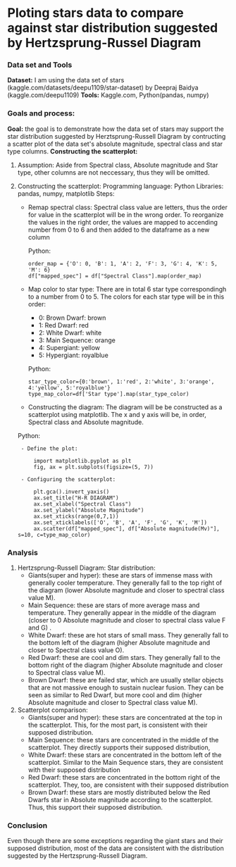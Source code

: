 # Ploting stars data to compare against star distribution suggested by Hertzsprung-Russel Diagram

### Data set and Tools
**Dataset:** I am using the data set of stars (kaggle.com/datasets/deepu1109/star-dataset) by Deepraj Baidya (kaggle.com/deepu1109) 
**Tools:** Kaggle.com, Python(pandas, numpy)

### Goals and process:
**Goal:** the goal is to demonstrate how the data set of stars may support the star distribution suggested by Herztsprung-Russell Diagram by contructing a scatter plot of the data set's absolute magnitude, spectral class and star type columns.
**Constructing the scatterplot:**
1. Assumption: 
Aside from Spectral class, Absolute magnitude and Star type, other columns are not neccessary, thus they will be omitted.
2. Constructing the scatterplot:
Programming language: Python
Libraries: pandas, numpy, matplotlib
Steps:

    - Remap spectral class:
    Spectral class value are letters, thus the order for value in the scatterplot will be in the wrong order. To reorganize the values in the right order, the values are mapped to accending number from 0 to 6 and then added to the dataframe as a new column
    
        Python:
        ```
        order_map = {'O': 0, 'B': 1, 'A': 2, 'F': 3, 'G': 4, 'K': 5, 'M': 6}
        df["mapped_spec"] = df["Spectral Class"].map(order_map)
        ```
    -  Map color to star type:
    There are in total 6 star type correspondingh to a number from 0 to 5. The colors for each star type will be in this order:
        - 0: Brown Dwarf: brown
        - 1: Red Dwarf: red
        - 2: White Dwarf: white
        - 3: Main Sequence: orange
        - 4: Supergiant: yellow
        - 5: Hypergiant: royalblue

        Python:
        ```
        star_type_color={0:'brown', 1:'red', 2:'white', 3:'orange', 4:'yellow', 5:'royalblue'}
        type_map_color=df['Star type'].map(star_type_color)
        ```
    - Constructing the diagram:
    The diagram will be be constructed as a scatterplot using matplotlib.
    The x and y axis will be, in order, Spectral class and Absolute magnitude.
    
    Python:
       
        - Define the plot:
            
            import matplotlib.pyplot as plt
            fig, ax = plt.subplots(figsize=(5, 7))
            
        - Configuring the scatterplot:
        
            plt.gca().invert_yaxis()
            ax.set_title("H-R DIAGRAM")
            ax.set_xlabel("Spectral Class")
            ax.set_ylabel("Absolute Magnitude")
            ax.set_xticks(range(0,7,1))
            ax.set_xticklabels(['O', 'B', 'A', 'F', 'G', 'K', 'M'])
            ax.scatter(df["mapped_spec"], df["Absolute magnitude(Mv)"], s=10, c=type_map_color)
       

### Analysis
1. Hertzsprung-Russell Diagram:
Star distribution:
    - Giants(super and hyper): these are stars of immense mass with generally cooler temperature. They generally fall to the top right of the diagram (lower Absolute magnitude and closer to spectral class value M).
    - Main Sequence: these are stars of more average mass and temperature. They generally appear in the middle of the diagram (closer to 0 Absolute magnitude and closer to spectral class value F and G) .
    - White Dwarf: these are hot stars of small mass. They generally fall to the bottom left of the diagram (higher Absolute magnitude and closer to Spectral class value O).
    - Red Dwarf: these are cool and dim stars. They generally fall to the bottom right of the diagram (higher Absolute magnitude and closer to Spectral class value M).
    - Brown Dwarf: these are failed star, which are usually stellar objects that are not massive enough to sustain nuclear fusion. They can be seen as similar to Red Dwarf, but more cool and dim (higher Absolute magnitude and closer to Spectral class value M).
2. Scatterplot comparison:
    - Giants(super and hyper): these stars are concentrated at the top in the scatterplot. This, for the most part, is consistent with their supposed distribution.
    - Main Sequence: these stars are concentrated in the middle of the scatterplot. They directly supports their supposed distribution,
    - White Dwarf: these stars are concentrated in the bottom left of the scatterplot. Similar to the Main Sequence stars, they are consistent with their supposed distribution
    - Red Dwarf: these stars are concentrated in the bottom right of the scatterplot. They, too, are consistent with their supposed distribution
    - Brown Dwarf: these stars are mostly distributed below the Red Dwarfs star in Absolute magnitude according to the scatterplot. Thus, this support their supposed distribution.
### Conclusion
Even though there are some exceptions regarding the giant stars and their supposed distribution, most of the data are consistent with the distribution suggested by the Hertzsprung-Russell Diagram.  
